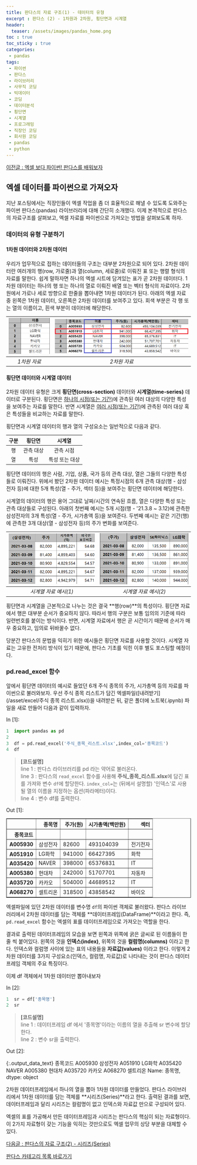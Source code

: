 ```yaml
---
title: 판다스의 자료 구조(1) - 데이터의 유형
excerpt : 판다스 (2) - 1차원과 2차원, 횡단면과 시계열
header:
  teaser: /assets/images/pandas_home.png
toc : true
toc_sticky : true
categories: 
 - pandas
tags:
 - 파이썬
 - 판다스
 - 라이브러리
 - 사무직 코딩
 - 빅데이터
 - 코딩
 - 데이터분석
 - 횡단면
 - 시계열
 - 프로그래밍
 - 직장인 코딩
 - 회사원 코딩
 - pandas
 - python
---
```


[이전글 : 엑셀 보다 파이썬! 판다스를 배워보자](/pandas/pandas1)


## 엑셀 데이터를 파이썬으로 가져오자

지난 포스팅에서는 직장인들이 엑셀 작업을 좀 더 효율적으로
해낼 수 있도록 도와주는 파이썬 판다스(pandas) 라이브러리에 대해 간단히 소개했다. 이제 본격적으로 판다스의 자료구조를
살펴보고, 엑셀 자료를 파이썬으로 가져오는 방법을 살펴보도록 하자. 

### 데이터의 유형 구분하기 

#### 1차원 데이터와 2차원 데이터

우리가 업무적으로 접하는 데이터들의 구조는 대부분 2차원으로 되어 있다. 
2차원 데이터란 여러개의 행(row, 가로줄)과 열(column, 세로줄)로 이뤄진 표 또는 행렬 형식의 자료를 말한다. 
쉽게 말하자면 하나의 엑셀 시트에 담겨있는 표가 곧 2차원 데이터다. 
1차원 데이터는 하나의 행 또는 하나의 열로 이뤄진 배열 또는 벡터 형식의 자료이다. 
2차원에서 가로나 세로 방향으로 한줄을 뽑아내면 1차원 데이터가 된다. 아래의 엑셀 자료 중 왼쪽은 1차원 데이터, 오른쪽은 2차원 데이터를 보여주고 있다. 
회색 부분은 각 행 또는 열의 이름이고, 흰색 부분이 데이터에 해당한다. 
  
|![pandas_2_1](/assets/images/pandas_2_1.png)|![pandas_2_2](/assets/images/pandas_2_2.png)|
|:---:|:---:|
|_1차원 자료_|_2차원 자료_|  

#### 횡단면 데이터와 시계열 데이터

2차원 데이터 유형은 크게 **횡단면(cross-section)** 데이터와 **시계열(time-series)** 데이터로 구분된다. 
횡단면은 <u>하나의 시점(또는 기간)</u>에 관측된 여러 대상의 다양한 특성을 보여주는 자료를 말한다. 
반면 시계열은 <u>여러 시점(또는 기간)</u>에 관측된 여러 대상 혹은 특성들을 비교하는 자료를 말한다.

횡단면과 시계열 데이터의 행과 열의 구성요소는 일반적으로 다음과 같다.

| 구분 | 횡단면 | 시계열 |   
|:---:|:---:|:---:|
| 행 | 관측 대상 | 관측 시점 |   
| 열 | 특성 | 특성 또는 대상 |  

횡단면 데이터의 행은 사람, 기업, 상품, 국가 등의 관측 대상, 열은 그들의 다양한 특성들로 이뤄진다. 위에서 봤던
2차원 데이터 예시는 특정시점의 6개 관측 대상(행 - 삼성전자 등)에 대한 5개 특성(열 - 주가, 섹터 등)을 보여주는
횡단면 데이터에 해당한다.

시계열의 데이터의 행은 용어 그대로 날짜/시간의 연속된 흐름, 열은 다양한 특성 또는 관측 대상들로 구성된다. 
아래의 첫번째 예시는 5개 시점(행 - '21.3.8 ~ 3.12)에 관측한 삼성전자의 3개 특성(열 - 주가, 시가총액 등)을
보여준다. 두번째 예시는 같은 기간(행)에 관측한 3개 대상(열 - 삼성전자 등)의 주가 변화를 보여준다.

|![pandas_2_3](/assets/images/pandas_2_3.png)|![pandas_2_4](/assets/images/pandas_2_4.png)|
|:---:|:---:|
|_시계열 자료 예시(1)_|_시계열 자료 예시(2)_|  

횡단면과 시계열을 근본적으로 나누는 것은 결국 **행(row)**의 특성이다. 횡단면 자료에서 행은 대부분 순서가
중요하지 않다. 따라서 행의 구분은 보통 임의의 기준에 따라 일련번호를 붙이는 방식이다. 반면, 시계열 자료에서
행은 곧 시간이기 때문에 순서가 매우 중요하고, 임의로 뒤바꿀수 없다.

당분간 판다스의 문법을 익히기 위한 예시들은 횡단면 자료를 사용할 것이다. 시계열 자료는 고유한 전처리 방식이
있기 때문에, 판다스 기초를 익힌 이후 별도 포스팅할 예정이다.

### pd.read_excel 함수

앞에서 횡단면 데이터의 예시로 들었던 6개 주식 종목의 주가, 시가총액 등의 자료를 파이썬으로 불러와보자. 우선 주식 종목 리스트가 담긴 엑셀파일([내려받기](/asset/excel/주식 종목 리스트.xlsx))을 내려받은 뒤, 같은 폴더에 노트북(.ipynb) 파일을 새로 만들어 다음과 같이 입력하자. 

<div class="prompt input_prompt">
In&nbsp;[1]:
</div>

```python
1  import pandas as pd
2 
3  df = pd.read_excel('주식_종목_리스트.xlsx',index_col='종목코드')
4  df
```

> **[코드설명]**  
> line 1 : 판다스 라이브러리를 pd 라는 약어로 불러온다.  
> line 3 : 판다스의 `read_excel` 함수를 사용해 **주식_종목_리스트.xlsx**에 담긴 표를 가져와 변수 `df`에 할당한다. `index_col=`는 (뒤에서 설명할) '인덱스'로 사용될 열의 이름을 지정하는 옵션(파라메터)이다.     
> line 4 : 변수 df를 출력한다.

<div class="prompt output_prompt">
Out&nbsp;[1]:
</div>




<div markdown="0">
<div>
<style scoped>
    .dataframe tbody tr th:only-of-type {
        vertical-align: middle;
    }

    .dataframe tbody tr th {
        vertical-align: top;
    }

    .dataframe thead th {
        text-align: right;
    }
</style>
<table border="1" class="dataframe">
  <thead>
    <tr style="text-align: right;">
      <th></th>
      <th>종목명</th>
      <th>주가(원)</th>
      <th>시가총액(백만원)</th>
      <th>섹터</th>
    </tr>
    <tr>
      <th>종목코드</th>
      <th></th>
      <th></th>
      <th></th>
      <th></th>
    </tr>
  </thead>
  <tbody>
    <tr>
      <th>A005930</th>
      <td>삼성전자</td>
      <td>82600</td>
      <td>493104039</td>
      <td>전기전자</td>
    </tr>
    <tr>
      <th>A051910</th>
      <td>LG화학</td>
      <td>941000</td>
      <td>66427395</td>
      <td>화학</td>
    </tr>
    <tr>
      <th>A035420</th>
      <td>NAVER</td>
      <td>398000</td>
      <td>65376831</td>
      <td>IT</td>
    </tr>
    <tr>
      <th>A005380</th>
      <td>현대차</td>
      <td>242000</td>
      <td>51707701</td>
      <td>자동차</td>
    </tr>
    <tr>
      <th>A035720</th>
      <td>카카오</td>
      <td>504000</td>
      <td>44689512</td>
      <td>IT</td>
    </tr>
    <tr>
      <th>A068270</th>
      <td>셀트리온</td>
      <td>318500</td>
      <td>43858542</td>
      <td>바이오</td>
    </tr>
  </tbody>
</table>
</div>
</div>




엑셀파일에 있던 2차원 데이터를 변수명 `df`의 파이썬 객체로 불러왔다. 판다스 라이브러리에서 2차원 데이터를 담는 객체를 **데이터프레임(DataFrame)**이라고 한다. 즉, `pd.read_excel` 함수는 엑셀의 표를 데이터프레임으로 가져오는 역할을 한다.

결과로 출력된 데이터프레임의 모습을 보면 왼쪽과 위쪽에 굵은 글씨로 된 이름들이 한줄 씩 붙어있다. 왼쪽의 것을 **인덱스(index)**, 위쪽의 것을 **컬럼명(columns)** 이라고 한다. 인덱스와 컬럼명 사이에 있는 표의 내용들을 **자료값(values)** 이라고 한다. 이렇게 2차원 데이터를 3가지 구성요소(인덱스, 컬럼명, 자료값)로 나타내는 것이 판다스 데이터프레임 객체의 주요 특징이다.

이제 df 객체에서 1차원 데이터만 뽑아내보자

<div class="prompt input_prompt">
In&nbsp;[2]:
</div>

```python
1  sr = df['종목명']
2  sr
```

> **[코드설명]**  
> line 1 : 데이터프레임 df 에서 '종목명'이라는 이름의 열을 추출해 sr 변수에 할당한다.  
> line 2 : 변수 sr을 출력한다.


<div class="prompt output_prompt">
Out&nbsp;[2]:
</div>




{:.output_data_text}
    종목코드
    A005930     삼성전자
    A051910     LG화학
    A035420    NAVER
    A005380      현대차
    A035720      카카오
    A068270     셀트리온
    Name: 종목명, dtype: object




2차원 데이터프레임에서 하나의 열을 뽑아 1차원 데이터를 만들었다. 판다스 라이브러리에서 1차원 데이터를 담는 객체를 **시리즈(Series)**라고 한다. 출력된 결과를 보면, 데이터프레임과 달리 시리즈는 컬럼명이 없고 인덱스와 자료값 만으로 구성되어 있다. 

엑셀의 표를 가공해서 만든 데이터프레임과 시리즈는 판다스의 핵심이 되는 자료형이다. 이 2가지 자료형이 갖는 기능을 익히는 것만으로도 엑셀 업무의 상당 부분을 대체할 수 있다.





[다음글 : 판다스의 자료 구조(2) - 시리즈(Series)](/pandas/pandas3)

[판다스 카테고리 목록 바로가기](/pandas) 


